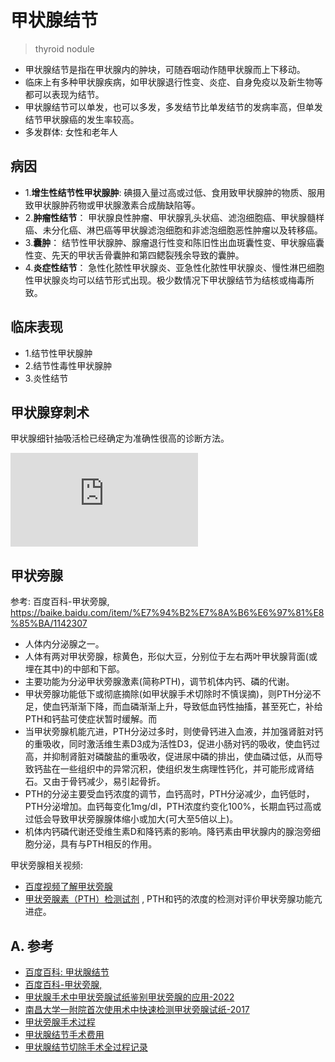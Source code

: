 # 甲状腺结节

> thyroid nodule

- 甲状腺结节是指在甲状腺内的肿块，可随吞咽动作随甲状腺而上下移动。
- 临床上有多种甲状腺疾病，如甲状腺退行性变、炎症、自身免疫以及新生物等都可以表现为结节。
- 甲状腺结节可以单发，也可以多发，多发结节比单发结节的发病率高，但单发结节甲状腺癌的发生率较高。
- 多发群体: 女性和老年人


## 病因

- 1.**增生性结节性甲状腺肿**: 碘摄入量过高或过低、食用致甲状腺肿的物质、服用致甲状腺肿药物或甲状腺激素合成酶缺陷等。
- 2.**肿瘤性结节**： 甲状腺良性肿瘤、甲状腺乳头状癌、滤泡细胞癌、甲状腺髓样癌、未分化癌、淋巴癌等甲状腺滤泡细胞和非滤泡细胞恶性肿瘤以及转移癌。
- 3.**囊肿**： 结节性甲状腺肿、腺瘤退行性变和陈旧性出血斑囊性变、甲状腺癌囊性变、先天的甲状舌骨囊肿和第四鳃裂残余导致的囊肿。
- 4.**炎症性结节**： 急性化脓性甲状腺炎、亚急性化脓性甲状腺炎、慢性淋巴细胞性甲状腺炎均可以结节形式出现。极少数情况下甲状腺结节为结核或梅毒所致。


## 临床表现

- 1.结节性甲状腺肿
- 2.结节性毒性甲状腺肿
- 3.炎性结节


## 甲状腺穿刺术

甲状腺细针抽吸活检已经确定为准确性很高的诊断方法。

<iframe frameborder="0" src="https://v.qq.com/txp/iframe/player.html?vid=u3339y1qr2n" allowFullScreen="true" width="300"></iframe>


## 甲状旁腺

参考: 百度百科-甲状旁腺, https://baike.baidu.com/item/%E7%94%B2%E7%8A%B6%E6%97%81%E8%85%BA/1142307

- 人体内分泌腺之一。
- 人体有两对甲状旁腺，棕黄色，形似大豆，分别位于左右两叶甲状腺背面(或埋在其中)的中部和下部。
- 主要功能为分泌甲状旁腺激素(简称PTH)，调节机体内钙、磷的代谢。
- 甲状旁腺功能低下或彻底摘除(如甲状腺手术切除时不慎误摘)，则PTH分泌不足，使血钙渐渐下降，而血磷渐渐上升，导致低血钙性抽搐，甚至死亡，补给PTH和钙盐可使症状暂时缓解。而
- 当甲状旁腺机能亢进，PTH分泌过多时，则使骨钙进入血液，并加强肾脏对钙的重吸收，同时激活维生素D3成为活性D3，促进小肠对钙的吸收，使血钙过高，并抑制肾脏对磷酸盐的重吸收，促进尿中磷的排出，使血磷过低，从而导致钙盐在一些组织中的异常沉积，使组织发生病理性钙化，并可能形成肾结石。又由于骨钙减少，易引起骨折。
- PTH的分泌主要受血钙浓度的调节，血钙高时，PTH分泌减少，血钙低时，PTH分泌增加。血钙每变化1mg/dl，PTH浓度约变化100%，长期血钙过高或过低会导致甲状旁腺腺体缩小或加大(可大至5倍以上)。
- 机体内钙磷代谢还受维生素D和降钙素的影响。降钙素由甲状腺内的腺泡旁细胞分泌，具有与PTH相反的作用。

甲状旁腺相关视频:
- [百度视频了解甲状旁腺](http://baike.baidu.com/l/VKAgkA9J)
- [甲状旁腺素（PTH）检测试剂](http://www.biodapoct.com/products/xxgjb/info_23.html) , PTH和钙的浓度的检测对评价甲状旁腺功能亢进症。




## A. 参考

- [百度百科: 甲状腺结节](https://baike.baidu.com/item/%E7%94%B2%E7%8A%B6%E8%85%BA%E7%BB%93%E8%8A%82/10441055)
- [百度百科-甲状旁腺,](https://baike.baidu.com/item/%E7%94%B2%E7%8A%B6%E6%97%81%E8%85%BA/1142307)
- [甲状腺手术中甲状旁腺试纸鉴别甲状旁腺的应用-2022](https://rs.yiigle.com/CN115396202202/1354008.htm)
- [南昌大学一附院首次使用术中快速检测甲状旁腺试纸-2017](https://www.haodf.com/neirong/wenzhang/6958779984.html)
- [甲状旁腺手术过程](https://zhuanlan.zhihu.com/p/137844409)
- [甲状腺结节手术费用](https://www.zhihu.com/question/470492108)
- [甲状腺结节切除手术全过程记录](https://zhuanlan.zhihu.com/p/373629434)



